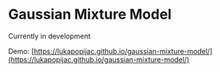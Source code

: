 Gaussian Mixture Model
======================

Currently in development

Demo: [https://lukapopijac.github.io/gaussian-mixture-model/](https://lukapopijac.github.io/gaussian-mixture-model/)
